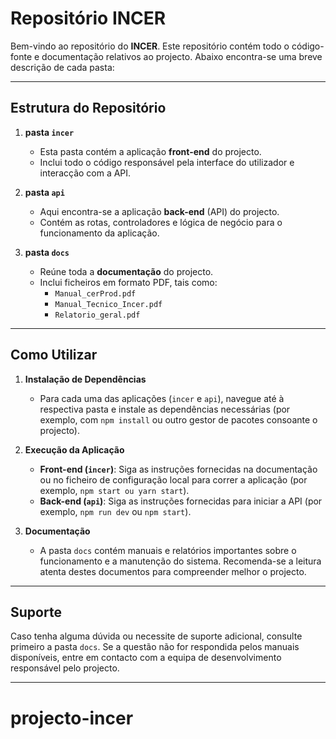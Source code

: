 # Repositório INCER

Bem-vindo ao repositório do **INCER**. Este repositório contém todo o código-fonte e documentação relativos ao projecto. Abaixo encontra-se uma breve descrição de cada pasta:

---

## Estrutura do Repositório

1. **pasta `incer`**  
   - Esta pasta contém a aplicação **front-end** do projecto.  
   - Inclui todo o código responsável pela interface do utilizador e interacção com a API.

2. **pasta `api`**  
   - Aqui encontra-se a aplicação **back-end** (API) do projecto.  
   - Contém as rotas, controladores e lógica de negócio para o funcionamento da aplicação.

3. **pasta `docs`**  
   - Reúne toda a **documentação** do projecto.  
   - Inclui ficheiros em formato PDF, tais como:  
     - `Manual_cerProd.pdf`  
     - `Manual_Tecnico_Incer.pdf`  
     - `Relatorio_geral.pdf`

---

## Como Utilizar

1. **Instalação de Dependências**  
   - Para cada uma das aplicações (`incer` e `api`), navegue até à respectiva pasta e instale as dependências necessárias (por exemplo, com `npm install` ou outro gestor de pacotes consoante o projecto).

2. **Execução da Aplicação**  
   - **Front-end (`incer`)**: Siga as instruções fornecidas na documentação ou no ficheiro de configuração local para correr a aplicação (por exemplo, `npm start ou yarn start`).  
   - **Back-end (`api`)**: Siga as instruções fornecidas para iniciar a API (por exemplo, `npm run dev` ou `npm start`).

3. **Documentação**  
   - A pasta `docs` contém manuais e relatórios importantes sobre o funcionamento e a manutenção do sistema. Recomenda-se a leitura atenta destes documentos para compreender melhor o projecto.

---

## Suporte

Caso tenha alguma dúvida ou necessite de suporte adicional, consulte primeiro a pasta `docs`. Se a questão não for respondida pelos manuais disponíveis, entre em contacto com a equipa de desenvolvimento responsável pelo projecto.

---
# projecto-incer
